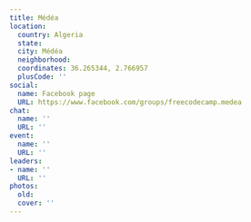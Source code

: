 ```yaml
---
title: Médéa
location:
  country: Algeria
  state: 
  city: Médéa
  neighborhood: 
  coordinates: 36.265344, 2.766957
  plusCode: ''
social:
  name: Facebook page
  URL: https://www.facebook.com/groups/freecodecamp.medea
chat:
  name: ''
  URL: ''
event:
  name: ''
  URL: ''
leaders:
- name: ''
  URL: ''
photos:
  old: 
  cover: ''
---
```

